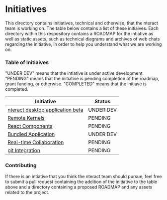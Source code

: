 # Initiatives

This directory contains initiatives, technical and otherwise, that the nteract
team is working on. The table below contains a list of these initiaives. Each
directory within this respository contains a ROADMAP for the intiative as well
as static assets, such as technical diagrams and archives of web chats regarding
the initiative, in order to help you understand what we are working on.

### Table of Initiaives

"UNDER DEV" means that the intiative is under active development. "PENDING" means
that the initiative is pending completion of the roadmap, grant funding, or otherwise.
"COMPLETED" means that the initiave is completed.

| Initiative                                                      | Status     |
|-----------------------------------------------------------------|------------|
| [nteract desktop application beta](https://github.com/nteract/nteract/blob/master/ROADMAP.md) | UNDER DEV  |
| [Remote Kernels](./remote-kernels)                              | PENDING    |
| [React Components](./remote-components)                         | PENDING    |
| [Bundled Application](./bundled-app)                            | UNDER DEV  |
| [Real-time Collaboration](./real-time-collab)                   | PENDING    |
| [git Integration](./git-integration)                            | PENDING    |

### Contributing

If there is an intiative that you think the nteract team should pursue, feel
free to submit a pull request containing the addition of the initiative to the
table above and a directory containing a proposed ROADMAP and any assets related
to the project.
